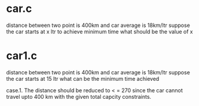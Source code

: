 # car.c

distance between two point is 400km and car average is 18km/ltr suppose the car starts at x ltr to achieve minimum time what should be the value of x

# car1.c

distance between two point is 400km and car average is 18km/ltr suppose the car starts at 15 ltr what can be the minimum time achieved

case.1. The distance should be reduced to  < = 270 since the car cannot travel upto 400 km with the given total capcity constraints.

